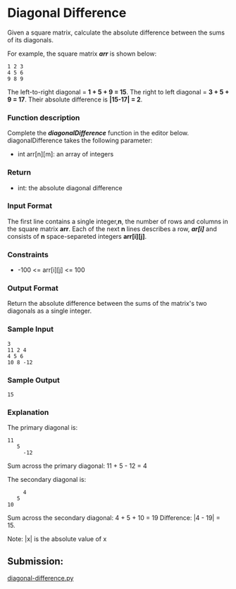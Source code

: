 # Diagonal Difference

Given a square matrix, calculate the absolute difference between the sums of its diagonals.

For example, the square matrix ***arr*** is shown below:
~~~python3
1 2 3
4 5 6
9 8 9 
~~~

The left-to-right diagonal = **1 + 5 + 9 = 15**. The right to left diagonal = **3 + 5 + 9 = 17**. Their absolute difference is **|15-17| = 2**.

### Function description
Complete the  ***diagonalDifference*** function in the editor below.
diagonalDifference takes the following parameter:
- int arr[n][m]: an array of integers

### Return 
- int: the absolute diagonal difference

### Input Format
The first line contains a single integer,**n**, the number of rows and columns in the square matrix **arr**.
Each of the next **n** lines describes a row, ***ar[i]*** and consists of **n** space-separeted integers **arr[i][j]**.

### Constraints 
- -100 <= arr[i][j] <= 100

### Output Format
Return the absolute difference between the sums of the matrix's two diagonals as a single integer.

### Sample Input
~~~python3
3
11 2 4
4 5 6
10 8 -12
~~~

### Sample Output
~~~python3
15
~~~

### Explanation
The primary diagonal is:
~~~python3
11
   5
     -12
~~~
Sum across the primary diagonal: 11 + 5 - 12 = 4

The secondary diagonal is:
~~~python3
     4
   5
10
~~~
Sum across the secondary diagonal: 4 + 5 + 10 = 19
Difference: |4 - 19| = 15.

Note: |x| is the absolute value of x

## Submission:

[diagonal-difference.py](https://github.com/danipishinin/HackerRank/blob/main/algorithms/diagonal-difference.py)

